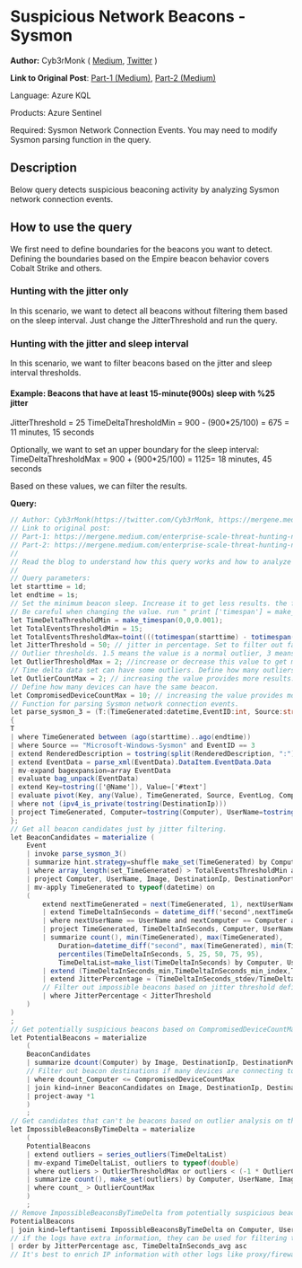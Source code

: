 # Suspicious Network Beacons - Sysmon
**Author:** Cyb3rMonk ( [Medium](https://mergene.medium.com), [Twitter](https://twitter.com/Cyb3rMonk) )

**Link to Original Post**: [Part-1 (Medium)](https://mergene.medium.com/enterprise-scale-threat-hunting-network-beacon-detection-with-unsupervised-machine-learning-and-277c4c30304f), 
[Part-2 (Medium)](https://mergene.medium.com/enterprise-scale-threat-hunting-network-beacon-detection-with-unsupervised-ml-and-kql-part-2-bff46cfc1e7e)

Language: Azure KQL

Products: Azure Sentinel

Required: Sysmon Network Connection Events.  You may need to modify Sysmon parsing function in the query.


## Description

Below query detects suspicious beaconing activity by analyzing Sysmon network connection events.

## How to use the query
We first need to define boundaries for the beacons you want to detect. Defining the boundaries based on the Empire beacon behavior covers Cobalt Strike and others.
### Hunting with the jitter only
In this scenario, we want to detect all beacons without filtering them based on the sleep interval. Just change the JitterThreshold and run the query.
### Hunting with the jitter and sleep interval
In this scenario, we want to filter beacons based on the jitter and sleep interval thresholds. 
#### Example: Beacons that have at least 15-minute(900s) sleep with %25 jitter
JitterThreshold = 25
TimeDeltaThresholdMin = 900 -  (900*25/100) = 675 = 11 minutes, 15 seconds

Optionally, we want to set an upper boundary for the sleep interval:
TimeDeltaThresholdMax = 900 + (900*25/100) = 1125= 18 minutes, 45 seconds

Based on these values, we can filter the results.

**Query:**

```C#
// Author: Cyb3rMonk(https://twitter.com/Cyb3rMonk, https://mergene.medium.com)
// Link to original post:
// Part-1: https://mergene.medium.com/enterprise-scale-threat-hunting-network-beacon-detection-with-unsupervised-machine-learning-and-277c4c30304f
// Part-2: https://mergene.medium.com/enterprise-scale-threat-hunting-network-beacon-detection-with-unsupervised-ml-and-kql-part-2-bff46cfc1e7e
//
// Read the blog to understand how this query works and how to analyze the results.
//
// Query parameters:
let starttime = 1d;
let endtime = 1s;
// Set the minimum beacon sleep. Increase it to get less results. the format is (hour,minute,second.milisecond).
// Be careful when changing the value. run " print ['timespan'] = make_timespan(0, x, y) " to verify you have the correct value set. 
let TimeDeltaThresholdMin = make_timespan(0,0,0.001); 
let TotalEventsThresholdMin = 15;
let TotalEventsThresholdMax=toint(((totimespan(starttime) - totimespan(endtime))/TimeDeltaThresholdMin));
let JitterThreshold = 50; // jitter in percentage. Set to filter out false positives: small threshold means tighter filtering/fewer results.
// Outlier thresholds. 1.5 means the value is a normal outlier, 3 means the value is far far out.
let OutlierThresholdMax = 2; //increase or decrease this value to get more or less results
// Time delta data set can have some outliers. Define how many outliers are acceptable for a beacon. Values between 1 to 3 should be fine.
let OutlierCountMax = 2; // increasing the value provides more results.
// Define how many devices can have the same beacon. 
let CompromisedDeviceCountMax = 10; // increasing the value provides more results. 
// Function for parsing Sysmon network connection events.
let parse_sysmon_3 = (T:(TimeGenerated:datetime,EventID:int, Source:string,RenderedDescription:string, EventData:string))
{
T 
| where TimeGenerated between (ago(starttime)..ago(endtime))
| where Source == "Microsoft-Windows-Sysmon" and EventID == 3
| extend RenderedDescription = tostring(split(RenderedDescription, ":")[0])
| extend EventData = parse_xml(EventData).DataItem.EventData.Data
| mv-expand bagexpansion=array EventData
| evaluate bag_unpack(EventData)
| extend Key=tostring(['@Name']), Value=['#text']
| evaluate pivot(Key, any(Value), TimeGenerated, Source, EventLog, Computer, EventLevel, EventLevelName, EventID, UserName, RenderedDescription, MG, ManagementGroupName, Type, _ResourceId)
| where not (ipv4_is_private(tostring(DestinationIp)))
| project TimeGenerated, Computer=tostring(Computer), UserName=tostring(UserName), Image=tostring(Image), DestinationIp=tostring(DestinationIp), DestinationPort=tostring(DestinationPort)
};
// Get all beacon candidates just by jitter filtering.
let BeaconCandidates = materialize (
    Event
    | invoke parse_sysmon_3()
    | summarize hint.strategy=shuffle make_set(TimeGenerated) by Computer, UserName, Image, DestinationIp, DestinationPort
    | where array_length(set_TimeGenerated) > TotalEventsThresholdMin and array_length(set_TimeGenerated) < TotalEventsThresholdMax
    | project Computer, UserName, Image, DestinationIp, DestinationPort, TimeGenerated=array_sort_asc(set_TimeGenerated)
    | mv-apply TimeGenerated to typeof(datetime) on 
    (     
        extend nextTimeGenerated = next(TimeGenerated, 1), nextUserName = next(UserName, 1), nextComputer = next(Computer, 1), nextDestinationIp = next(DestinationIp, 1), nextDestinationPort = next(DestinationPort, 1), nextImage = next(Image, 1)
        | extend TimeDeltaInSeconds = datetime_diff('second',nextTimeGenerated,TimeGenerated)
        | where nextUserName == UserName and nextComputer == Computer and nextDestinationIp == DestinationIp and nextDestinationPort == DestinationPort and nextImage == Image
        | project TimeGenerated, TimeDeltaInSeconds, Computer, UserName, Image, DestinationIp, DestinationPort
        | summarize count(), min(TimeGenerated), max(TimeGenerated),
            Duration=datetime_diff("second", max(TimeGenerated), min(TimeGenerated)), 
            percentiles(TimeDeltaInSeconds, 5, 25, 50, 75, 95),
            TimeDeltaList=make_list(TimeDeltaInSeconds) by Computer, UserName, DestinationIp, DestinationPort
        | extend (TimeDeltaInSeconds_min,TimeDeltaInSeconds_min_index,TimeDeltaInSeconds_max,TimeDeltaInSeconds_max_index,TimeDeltaInSeconds_avg,TimeDeltaInSeconds_stdev,TimeDeltaInSeconds_variance)=series_stats(TimeDeltaList)
        | extend JitterPercentage = (TimeDeltaInSeconds_stdev/TimeDeltaInSeconds_avg)*100
        // Filter out impossible beacons based on jitter threshold defined.
        | where JitterPercentage < JitterThreshold
    )
)
;
// Get potentially suspicious beacons based on CompromisedDeviceCountMax
let PotentialBeacons = materialize 
    (
    BeaconCandidates
    | summarize dcount(Computer) by Image, DestinationIp, DestinationPort
    // Filter out beacon destinations if many devices are connecting to the same destination (like windows update)
    | where dcount_Computer <= CompromisedDeviceCountMax
    | join kind=inner BeaconCandidates on Image, DestinationIp, DestinationPort
    | project-away *1
    )
    ;
// Get candidates that can't be beacons based on outlier analysis on the time delta
let ImpossibleBeaconsByTimeDelta = materialize 
    (
    PotentialBeacons
    | extend outliers = series_outliers(TimeDeltaList)
    | mv-expand TimeDeltaList, outliers to typeof(double)
    | where outliers > OutlierThresholdMax or outliers < (-1 * OutlierCountMax) // outlier can be negative or positive.
    | summarize count(), make_set(outliers) by Computer, UserName, Image, DestinationIp, DestinationPort
    | where count_ > OutlierCountMax
    )
    ;
// Remove ImpossibleBeaconsByTimeDelta from potentially suspicious beacons. 
PotentialBeacons
| join kind=leftantisemi ImpossibleBeaconsByTimeDelta on Computer, UserName, Image, DestinationIp, DestinationPort
// if the logs have extra information, they can be used for filtering the nonmalicious destinations
| order by JitterPercentage asc, TimeDeltaInSeconds_avg asc
// It's best to enrich IP information with other logs like proxy/firewall to get more info on the IP and apply filtering. 
```
